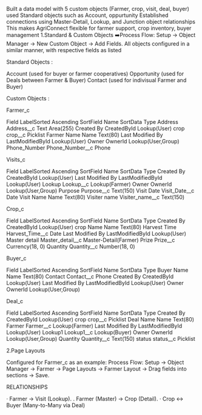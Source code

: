 Built a data model with 5 custom objects (Farmer, crop, visit, deal, buyer)
used Standard objects such as Account, oppurtunity
Established connections using Master-Detail, Lookup, and Junction object relationships
This makes AgriConnect flexible for farmer support, crop inventory, buyer management
1.Standard & Custom Objects 
➡️Process Flow: Setup → Object Manager → New Custom Object → Add Fields. All 
objects configured in a similar manner, with respective fields as listed  



Standard Objects :

Account (used for buyer or farmer cooperatives)
Opportunity (used for Deals between Farmer & Buyer)
Contact (used for indivisual Farmer and Buyer)


Custom Objects :

Farmer_c

Field LabelSorted Ascending	SortField Name	SortData Type
Address	Address__c	Text Area(255)
Created By	CreatedById	Lookup(User)
crop	crop__c	Picklist
Farmer Name	Name	Text(80)
Last Modified By	LastModifiedById	Lookup(User)
Owner	OwnerId	Lookup(User,Group)
Phone_Number	Phone_Number__c	Phone





Visits_c

Field LabelSorted Ascending	SortField Name	SortData Type
Created By	CreatedById	Lookup(User)
Last Modified By	LastModifiedById	Lookup(User)
Lookup	Lookup__c	Lookup(Farmer)
Owner	OwnerId	Lookup(User,Group)
Purpose	Purpose__c	Text(150)
Visit Date	Visit_Date__c	Date
Visit Name	Name	Text(80)
Visiter name	Visiter_name__c	Text(150)





Crop_c

Field LabelSorted Ascending	SortField Name	SortData Type
Created By	CreatedById	Lookup(User)
crop Name	Name	Text(80)
Harvest Time	Harvest_Time__c	Date
Last Modified By	LastModifiedById	Lookup(User)
Master detail	Master_detail__c	Master-Detail(Farmer)
Prize	Prize__c	Currency(18, 0)
Quantity	Quantity__c	Number(18, 0)





Buyer_c

Field LabelSorted Ascending	SortField Name	SortData Type
Buyer Name	Name	Text(80)
Contact	Contact__c	Phone
Created By	CreatedById	Lookup(User)
Last Modified By	LastModifiedById	Lookup(User)
Owner	OwnerId	Lookup(User,Group)




Deal_c 

Field LabelSorted Ascending	SortField Name	SortData Type
Created By	CreatedById	Lookup(User)
crop	crop__c	Picklist
Deal Name	Name	Text(80)
Farmer	Farmer__c	Lookup(Farmer)
Last Modified By	LastModifiedById	Lookup(User)
Lookup1	Lookup1__c	Lookup(Buyer)
Owner	OwnerId	Lookup(User,Group)
Quantity	Quantity__c	Text(150)
status	status__c	Picklist





2.Page Layouts
 
Configured for Farmer_c as an example: 
Process Flow: Setup → Object Manager → Farmer → Page Layouts → Farmer Layout
→ Drag fields into sections → Save.


RELATIONSHIPS

·  Farmer → Visit (Lookup).
.  Farmer (Master) → Crop (Detail).
·  Crop ↔ Buyer (Many-to-Many via Deal)

